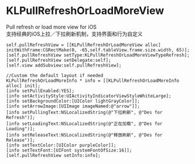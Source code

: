 KLPullRefreshOrLoadMoreView
===========================

Pull refresh or load more view for iOS <br>
支持经典的iOS上拉／下拉刷新机制，支持界面和行为自定义

    self.pullRefreshView = [[KLPullRefreshOrLoadMoreView alloc] initWithFrame:CGRectMake(0, -65,self.tableView.frame.size.width, 65)];
    [self.pullRefreshView setType:KLPullRefreshOrLoadMoreViewTypeRefresh];
    [self.pullRefreshView setDelegate:self];
    [self.view addSubview:self.pullRefreshView];
    
    //Custom the default layout if needed
    KLPullRefreshOrLoadMoreInfo * info = [[KLPullRefreshOrLoadMoreInfo alloc] init];
    [info setPullEnabled:YES];
    [info setActivityStyle:UIActivityIndicatorViewStyleWhiteLarge];
    [info setBackgroundColor:[UIColor lightGrayColor]];
    [info setArrowImage:[UIImage imageNamed:@"arrow"]];
    [info setPullingText:NSLocalizedString(@"下拉刷新", @"Des for Refresh")];
    [info setLoadingText:NSLocalizedString(@"正在加载", @"Des for Loading")];
    [info setReleaseText:NSLocalizedString(@"释放刷新", @"Des for Release")];
    [info setTextColor:[UIColor purpleColor]];
    [info setTextFont:[UIFont systemFontOfSize:16]];
    [self.pullRefreshView setInfo:info];
